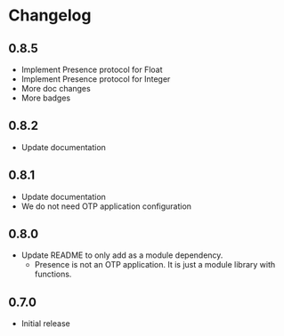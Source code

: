 # Changelog

## 0.8.5

- Implement Presence protocol for Float
- Implement Presence protocol for Integer
- More doc changes
- More badges

## 0.8.2

- Update documentation

## 0.8.1

- Update documentation
- We do not need OTP application configuration

## 0.8.0

- Update README to only add as a module dependency.
  - Presence is not an OTP application. It is just a module library with functions.

## 0.7.0

- Initial release
